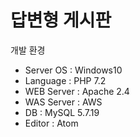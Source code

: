 # 답변형 게시판 

  개발 환경 <br>
- Server OS : Windows10
- Language : PHP 7.2
- WEB Server : Apache 2.4 
- WAS Server : AWS
- DB : MySQL 5.7.19 
- Editor : Atom
